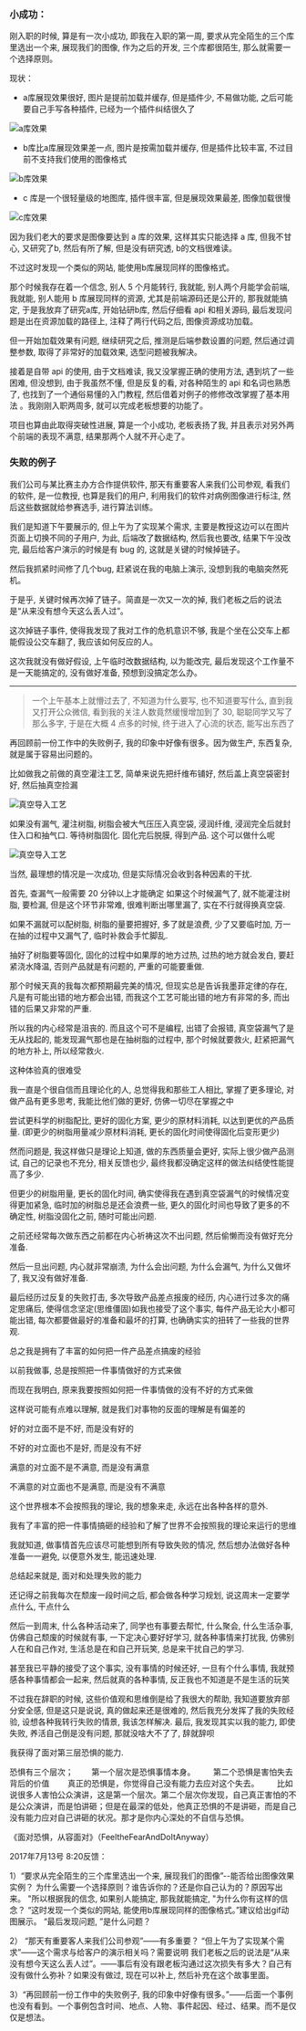
### 小成功：

刚入职的时候, 算是有一次小成功, 即我在入职的第一周, 要求从完全陌生的三个库里选出一个来, 展现我们的图像, 作为之后的开发, 三个库都很陌生, 那么就需要一个选择原则。

现状：

- a库展现效果很好, 图片是提前加载并缓存, 但是插件少, 不易做功能, 之后可能要自己手写各种插件, 已经为一个插件纠结很久了

![a库效果](./images/a.gif)

- b库比a库展现效果差一点, 图片是按需加载并缓存, 但是插件比较丰富, 不过目前不支持我们使用的图像格式

![b库效果](./images/b.gif)

- c 库是一个很轻量级的地图库, 插件很丰富, 但是展现效果最差, 图像加载很慢

![c库效果](./images/c.gif)

因为我们老大的要求是图像要达到 a 库的效果, 这样其实只能选择 a 库, 但我不甘心, 又研究了b, 然后有所了解, 但是没有研究透, b的文档很难读。

不过这时发现一个类似的网站, 能使用b库展现同样的图像格式。

那个时候我存在着一个信念, 别人 5 个月能转行, 我就能, 别人两个月能学会前端, 我就能, 别人能用 b 库展现同样的资源, 尤其是前端源码还是公开的, 那我就能搞定, 于是我放弃了研究a库, 开始钻研b库, 然后仔细看 api 和相关源码, 最后发现问题是出在资源加载的路径上, 注释了两行代码之后, 图像资源成功加载。

但一开始加载效果有问题, 继续研究之后, 推测是后端参数设置的问题, 然后通过调整参数, 取得了非常好的加载效果, 选型问题被我解决。

接着是自带 api 的使用, 由于文档难读, 我又没掌握正确的使用方法, 遇到坑了一些困难, 但没想到, 由于我虽然不懂, 但是反复的看, 对各种陌生的 api 和名词也熟悉了, 也找到了一个通俗易懂的入门教程, 然后借着对例子的修修改改掌握了基本用法 。我刚刚入职两周多, 就可以完成老板想要的功能了。

项目也算由此取得突破性进展, 算是一个小成功, 老板表扬了我, 并且表示对另外两个前端的表现不满意, 结果那两个人就不开心走了。


### 失败的例子

我们公司与某比赛主办方合作提供软件, 那天有重要客人来我们公司参观, 看我们的软件, 是一位教授, 也算是我们的用户, 利用我们的软件对病例图像进行标注, 然后这些数据就给参赛选手, 进行算法训练。

我们是知道下午要展示的, 但上午为了实现某个需求, 主要是教授这边可以在图片页面上切换不同的子用户, 为此, 后端改了数据结构, 然后我也要改, 结果下午没改完, 最后给客户演示的时候是有 bug 的, 这就是关键的时候掉链子。

然后我抓紧时间修了几个bug, 赶紧说在我的电脑上演示, 没想到我的电脑突然死机。

于是乎, 关键时候再次掉了链子。简直是一次又一次的掉, 我们老板之后的说法是“从来没有想今天这么丢人过”。

这次掉链子事件, 使得我发现了我对工作的危机意识不够, 我是个坐在公交车上都能假设公交车翻了, 我应该如何反应的人。

这次我就没有做好假设, 上午临时改数据结构, 以为能改完, 最后发现这个工作量不是一天能搞定的, 没有做好准备, 预想到没搞定怎么办。

---

> 一个上午基本上就懵过去了, 不知道为什么要写, 也不知道要写什么, 直到我又打开公众微信, 看到我的关注人数竟然缓慢增加到了 30, 聪聪同学又写了那么多字, 于是在大概 4 点多的时候, 终于进入了心流的状态, 能写出东西了

再回顾前一份工作中的失败例子, 我的印象中好像有很多。因为做生产, 东西复杂, 就是属于容易出问题的。

比如做我之前做的真空灌注工艺, 简单来说先把纤维布铺好, 然后盖上真空袋密封好, 然后抽真空捡漏

![真空导入工艺](./images/真空导入工艺.png)

如果没有漏气, 灌注树脂, 树脂会被大气压压入真空袋, 浸润纤维, 浸润完全后就封住入口和抽气口. 等待树脂固化. 固化完后脱膜, 得到产品.
这个可以做什么呢

![真空导入工艺](./images/船体的一次成型.jpg)

当然, 最理想的情况是一次成功, 但是实际情况会收到各种因素的干扰.

首先, 查漏气一般需要 20 分钟以上才能确定
如果这个时候漏气了, 就不能灌注树脂, 要检漏, 但是这个环节非常难, 很难判断出哪里漏了, 实在不行就得换真空袋.

如果不漏就可以配树脂, 树脂的量要把握好, 多了就是浪费, 少了又要临时加, 万一在抽的过程中又漏气了, 临时补救会手忙脚乱.

抽好了树脂要等固化, 固化的过程中如果厚的地方过热, 过热的地方就会发白, 要赶紧浇水降温, 否则产品就是有问题的, 严重的可能要重做.


那个时候天真的我每次都预期最完美的情况, 但现实总是告诉我墨菲定律的存在, 凡是有可能出错的地方都会出错, 而我这个工艺可能出错的地方有非常的多, 而出错的后果又非常的严重.

所以我的内心经常是沮丧的. 而且这个可不是编程, 出错了会报错, 真空袋漏气了是无从找起的, 能发现漏气那也是在抽树脂的过程中, 那个时候就要救火, 赶紧把漏气的地方补上, 所以经常救火.  

这种体验真的很难受

我一直是个很自信而且理论化的人, 总觉得我和那些工人相比, 掌握了更多理论, 对做产品有更多思考, 我能比他们做的更好, 仿佛一切尽在掌握之中

尝试更科学的树脂配比, 更好的固化方案, 更少的原材料消耗, 以达到更优的产品质量. (即更少的树脂用量减少原材料消耗, 更长的固化时间使得固化后变形更少)

然而问题是, 我这样做只是理论上知道, 做的东西质量会更好, 实际上很少做产品测试, 自己的记录也不充分, 相关反馈也少, 最终我都没确定这样的做法纠结使性能提高了多少.

但更少的树脂用量, 更长的固化时间, 确实使得我在遇到真空袋漏气的时候情况变得更加紧急, 临时加的树脂总是还会浪费一些, 更久的固化时间也导致了更多的不确定性, 树脂没固化之前, 随时可能出问题.

之前还经常每次做东西之前都在内心祈祷这次不出问题, 然后偷懒而没有做好充分准备.

然后一旦出问题, 内心就非常崩溃, 为什么会出问题, 为什么会漏气, 为什么又做坏了, 我又没有做好准备.

最后经历过反复的失败打击, 多次导致产品差点报废的经历, 内心进行过多次的痛定思痛后, 使得信念坚定(思维僵固)如我也接受了这个事实, 每件产品无论大小都可能出错, 每次都要做最好的准备和最坏的打算, 也确确实实的扭转了一些我的世界观.

总之我是拥有了丰富的如何把一件产品差点搞废的经验

以前我做事, 总是按照把一件事情做好的方式来做

而现在我明白, 原来我要按照如何把一件事情做的没有不好的方式来做

这样说可能有点难以理解, 就是我们对事物的反面的理解是有偏差的

好的对立面不是不好, 而是没有好的

不好的对立面也不是好, 而是没有不好

满意的对立面不是不满意, 而是没有满意

不满意的对立面也不是满意, 而是没有不满意

这个世界根本不会按照我的理论, 我的想象来走, 永远在出各种各样的意外.

我有了丰富的把一件事情搞砸的经验和了解了世界不会按照我的理论来运行的思维

我就知道, 做事情首先应该尽可能想到所有导致失败的情况, 然后想办法做好各种准备一一避免, 以便意外发生, 能迅速处理.

总结起来就是, 面对和处理失败的能力



还记得之前我每次在颓废一段时间之后, 都会做各种学习规划, 说这周末一定要学点什么, 干点什么

然后一到周末, 什么各种活动来了, 同学也有事要去帮忙, 什么聚会, 什么生活杂事, 仿佛自己颓废的时候就有事, 一下定决心要好好学习, 就各种事情来打扰我, 仿佛别人在和自己作对, 生活总是在和自己开玩笑, 总是来干扰自己的学习.

甚至我已平静的接受了这个事实, 没有事情的时候还好, 一旦有个什么事情, 我就预感各种事情都会一起来, 然后就真的各种事情, 反正我也不知道是不是生活的玩笑


不过我在辞职的时候, 这些价值观和思维倒是给了我很大的帮助, 我知道要放弃部分安全感, 但是这只是说说, 真的做起来还是很难的, 然后我充分发挥了我的失败经验, 设想各种我转行失败的情景, 我该怎样解决. 最后, 我发现其实以我的能力, 即使失败, 养活自己倒是没有问题, 那就没啥大不了了, 辞就辞呗

我获得了面对第三层恐惧的能力.

恐惧有三个层次；
　　第一个层次是恐惧事情本身。
　　第二个恐惧是害怕失去背后的价值
　　真正的恐惧是，你觉得自己没有能力去应对这个失去。
　　比如说很多人害怕公众演讲，这是第一个层次。第二个层次你发现，自己真正害怕的不是公众演讲，而是怕讲砸；但是在最深的低处，他真正恐惧的不是讲砸，而是自己没有能力应对自己讲砸的状况。那才是你内心深处的不自信与恐惧。

《面对恐惧，从容面对》（FeeltheFearAndDoItAnyway）


2017年7月13号 8:20反馈：

1）“要求从完全陌生的三个库里选出一个来, 展现我们的图像”--能否给出图像效果实例？
为什么需要一个选择原则？谁告诉你的？还是你自己认为的？原因写出来。
"所以根据我的信念, 如果别人能搞定, 那我就能搞定, "为什么你有这样的信念？
“这时发现一个类似的网站, 能使用b库展现同样的图像格式。”建议给出gif动图展示。
“最后发现问题, ”是什么问题？

2） “那天有重要客人来我们公司参观”——有多重要？
“但上午为了实现某个需求”——这个需求与给客户的演示相关吗？需要说明
我们老板之后的说法是“从来没有想今天这么丢人过”。——事后有没有跟老板沟通过这次损失有多大？自己有没有做什么弥补？如果没有做过, 现在可以补上, 然后补充在这个故事里面。

3）“再回顾前一份工作中的失败例子, 我的印象中好像有很多。”——后面一个事例也没有看到。一个事例包含时间、地点、人物、事件起因、经过、结果。而不是仅仅是想法。
